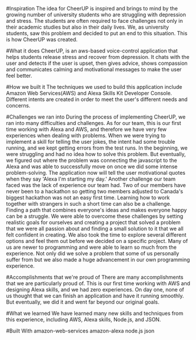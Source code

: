 #Inspiration
The idea for CheerUP is inspired and brings to mind by the growing number of university students who are struggling with depression and stress. The students are often required to face challenges not only in their academic studies but also in their daily lives. We, as university students, saw this problem and decided to put an end to this situation. This is how CheerUP was created.

#What it does
CheerUP, is an aws-based voice-control application that helps students release stress and recover from depression. It chats with the user and detects if the user is upset, then gives advice, shows compassion and communicates calming and motivational messages to make the user feel better.

#How we built it
The techniques we used to build this application include Amazon Web Services(AWS) and Alexa Skills Kit Developer Console. Different intents are created in order to meet the user's different needs and concerns.

#Challenges we ran into
During the process of implementing CheerUP, we ran into many difficulties and challenges. As for our team, this is our first time working with Alexa and AWS, and therefore we have very few experiences when dealing with problems. When we were trying to implement a skill for telling the user jokes, the intent had some trouble running, and we kept getting errors from the test runs. In the beginning, we were struggling and had no idea how to solve this problem. But eventually, we figured out where the problem was connecting the javascript to the Alexa and was able to successfully move on once we did some intense problem-solving. The application now will tell the user motivational quotes when they say 'Alexa I'm starting my day.' Another challenge our team faced was the lack of experience our team had. Two of our members have never been to a hackathon so getting two members adjusted to Canada's biggest hackathon was not an easy first time. Learning how to work together with strangers in such a short time can also be a challenge. Finding a path that combines everyone's ideas and makes everyone happy can be a struggle. We were able to overcome these challenges by setting realistic goals for ourselves and creating a project that solved a problem that we were all passion about and finding a small solution to it that we all felt confident in creating. We also took the time to explore several different options and feel them out before we decided on a specific project. Many of us are newer to programming and were able to learn so much from the experience. Not only did we solve a problem that some of us personally suffer from but we also made a huge advancement in our own programming experience.

#Accomplishments that we're proud of
There are many accomplishments that we are particularly proud of. This is our first time working with AWS and designing Alexa skills, and we had zero experiences. On day one, none of us thought that we can finish an application and have it running smoothly. But eventually, we did it and went far beyond our original goals.

#What we learned
We have learned many new skills and techniques from this experience, including AWS, Alexa skills, Node.js, and JSON.

#Built With
amazon-web-services
amazon-alexa
node.js
json
